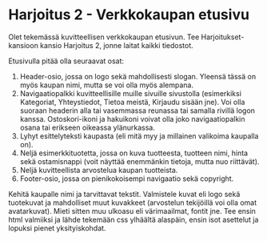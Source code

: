 # Harjoitus 2 - Verkkokaupan etusivu

Olet tekemässä kuvitteellisen verkkokaupan etusivun. Tee Harjoitukset-kansioon kansio Harjoitus 2, jonne laitat kaikki tiedostot.

Etusivulla pitää olla seuraavat osat:

1. Header-osio, jossa on logo sekä mahdollisesti slogan. Yleensä tässä on myös kaupan nimi, mutta se voi olla myös alempana.
2. Navigaatiopalkki kuvitteellisille muille sivuille sivustolla (esimerkiksi Kategoriat, Yhteystiedot, Tietoa meistä, Kirjaudu sisään jne). Voi olla suoraan headerin alla tai vasemmassa reunassa tai samalla rivillä logon kanssa. Ostoskori-ikoni ja hakuikoni voivat olla joko navigaatiopalkin osana tai erikseen oikeassa ylänurkassa.
3. Lyhyt esittelyteksti kaupasta (eli mitä myy ja millainen valikoima kaupalla on).
4. Neljä esimerkkituotetta, jossa on kuva tuotteesta, tuotteen nimi, hinta sekä ostamisnappi (voit näyttää enemmänkin tietoja, mutta nuo riittävät).
5. Neljä kuvitteellista arvostelua kaupan tuotteista.
6. Footer-osio, jossa on pienikokoisempi navigaatio sekä copyright.

Kehitä kaupalle nimi ja tarvittavat tekstit. Valmistele kuvat eli logo sekä tuotekuvat ja mahdolliset muut kuvakkeet (arvostelun tekijöillä voi olla omat avatarkuvat). 
Mieti sitten muu ulkoasu eli värimaailmat, fontit jne.
Tee ensin html valmiiksi ja lähde tekemään css ylhäältä alaspäin, ensin isot asettelut ja lopuksi pienet yksityiskohdat.